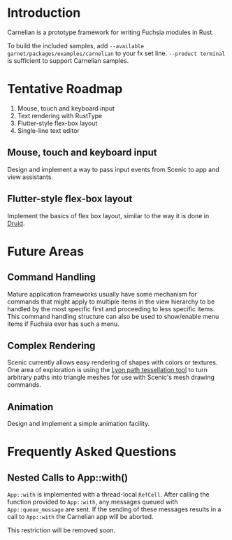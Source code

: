 # Introduction

Carnelian is a prototype framework for writing Fuchsia modules in Rust.

To build the included samples, add `--available garnet/packages/examples/carnelian` to
your fx set line. `--product terminal` is sufficient to support Carnelian samples.

# Tentative Roadmap

1. Mouse, touch and keyboard input
1. Text rendering with RustType
1. Flutter-style flex-box layout
1. Single-line text editor

## Mouse, touch and keyboard input

Design and implement a way to pass input events from Scenic to app and view assistants.

## Flutter-style flex-box layout

Implement the basics of flex box layout, similar to the way it is done in
[Druid](https://docs.rs/druid/0.1.1/druid/).

# Future Areas

## Command Handling

Mature application frameworks usually have some mechanism for commands that might apply to
multiple items in the view hierarchy to be handled by the most specific first and proceeding
to less specific items. This command handling structure can also be used to show/enable menu
items if Fuchsia ever has such a menu.

## Complex Rendering

Scenic currently allows easy rendering of shapes with colors or textures. One area of exploration
is using the [Lyon path tessellation tool](https://github.com/nical/lyon) to turn arbitrary paths
into triangle meshes for use with Scenic's mesh drawing commands.

## Animation

Design and implement a simple animation facility.

# Frequently Asked Questions

## Nested Calls to App::with()

`App::with` is implemented with a thread-local `RefCell`. After calling the function provided
to `App::with`, any messages queued with `App::queue_message` are sent. If the sending of these
messages results in a call to `App::with` the Carnelian app will be aborted.

This restriction will be removed soon.
